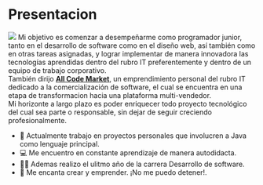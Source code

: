 <h1>Presentacion</h1>
<img src ="https://user-images.githubusercontent.com/101720923/164779918-df02507e-991f-45f0-93c1-1699194855bb.png">
Mi objetivo es comenzar a desempeñarme como programador junior, tanto en el desarrollo de software como en el diseño web, así también como en otras tareas asignadas, y lograr implementar de manera innovadora las tecnologías aprendidas dentro del rubro IT preferentemente y dentro de un equipo de trabajo corporativo.<br>
También dirijo <a href="https://allcodemarket.com/" target="_blank" rel="noopener noreferrer"><b>All Code Market</b></a>, un emprendimiento personal del rubro IT dedicado a la comercialización de software, el cual se encuentra en una etapa de transformacion hacia una plataforma multi-vendedor.<br>
Mi horizonte a largo plazo es poder enriquecer todo proyecto tecnológico del cual sea parte o responsable, sin dejar de seguir creciendo profesionalmente.

- :muscle: Actualmente trabajo en proyectos personales que involucren a Java como lenguaje principal.
- :computer: Me encuentro en constante aprendizaje de manera autodidacta.
- :man_student: Ademas realizo el ulitmo año de la carrera Desarrollo de software.
- :department_store: Me encanta crear y emprender. ¡No me puedo detener!.
